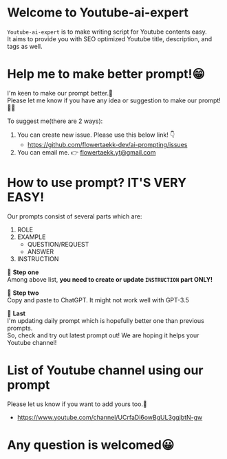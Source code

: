 # Welcome to Youtube-ai-expert 

`Youtube-ai-expert` is to make writing script for Youtube contents easy.<br />
It aims to provide you with SEO optimized Youtube title, description, and tags as well.

# Help me to make better prompt!😁

I'm keen to make our prompt better.🧐 <br />
Please let me know if you have any idea or suggestion to make our prompt!🙇🏻️

To suggest me(there are 2 ways):
1. You can create new issue. Please use this below link! 👇
    * https://github.com/flowertaekk-dev/ai-prompting/issues
2. You can email me. 👉 flowertaekk.yt@gmail.com

# How to use prompt? IT'S VERY EASY!

Our prompts consist of several parts which are:
1. ROLE
2. EXAMPLE
    * QUESTION/REQUEST
    * ANSWER
3. INSTRUCTION

📌 **Step one**<br />
Among above list, **you need to create or update `INSTRUCTION` part ONLY!**

📌 **Step two**<br />
Copy and paste to ChatGPT. It might not work well with GPT-3.5

📌 **Last**<br />
I'm updating daily prompt which is hopefully better one than previous prompts.<br />
So, check and try out latest prompt out! We are hoping it helps your Youtube channel!

# List of Youtube channel using our prompt
Please let us know if you want to add yours too.🤝

* https://www.youtube.com/channel/UCrfaDi6owBgUL3ggjbtN-gw

# Any question is welcomed😀